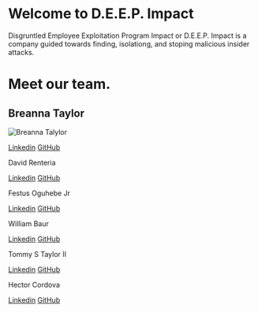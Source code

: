 # Welcome to D.E.E.P. Impact
Disgruntled Employee Exploitation Program Impact or D.E.E.P. Impact is a company guided towards finding, isolationg, and stoping malicious insider attacks.

# Meet our team.

## Breanna Taylor
![Breanna Talylor](https://github.com/D-E-E-P-Impact/.github/assets/147181270/15d6c759-177e-4e24-91b3-dc427d3edbb1)


[Linkedin](https://www.linkedin.com/in/breanna-t-341637296)
[GitHub](https://github.com/Btaylor007)

David Renteria

[Linkedin](https://www.linkedin.com/in/drent23)
[GitHub](https://github.com/drent23)

Festus Oguhebe Jr

[Linkedin](https://www.linkedin.com/in/festus-oguhebe-jr-foco/)
[GitHub](https://github.com/focodecided)

William Baur

[Linkedin](https://www.linkedin.com/in/williamrbaur/)
[GitHub](https://github.com/Wrbaur)

Tommy S Taylor II

[Linkedin](http://www.linkedin.com/in/taylortommy)
[GitHub](https://github.com/taylortommy23)


Hector Cordova

[Linkedin](https://www.linkedin.com/in/hector-a-cordova/)
[GitHub](https://github.com/Hector2024)


<!--

**Here are some ideas to get you started:**

🙋‍♀️ A short introduction - what is your organization all about?
🌈 Contribution guidelines - how can the community get involved?
👩‍💻 Useful resources - where can the community find your docs? Is there anything else the community should know?
🍿 Fun facts - what does your team eat for breakfast?
🧙 Remember, you can do mighty things with the power of [Markdown](https://docs.github.com/github/writing-on-github/getting-started-with-writing-and-formatting-on-github/basic-writing-and-formatting-syntax)
-->
